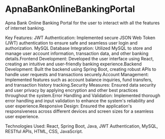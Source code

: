# ApnaBankOnlineBankingPortal
Apna Bank Online Banking Portal for the user to interact with all the features of internet banking.

Key Features: JWT Authentication: Implemented secure JSON Web Token (JWT) authentication to ensure safe and seamless user login and authorization. MySQL Database Integration: Utilized MySQL to store and manage user account information, transaction data, and other banking details.Frontend Development: Developed the user interface using React, creating an intuitive and user-friendly banking experience.Backend Development: Built the backend using Spring Boot, creating robust APIs to handle user requests and transactions securely.Account Management: Implemented features such as account balance inquiries, fund transfers, and transaction history tracking.Security Measures: Ensured data security and user privacy by applying encryption and other best practices throughout the system.Error Handling and Validation: Implemented thorough error handling and input validation to enhance the system's reliability and user experience.Responsive Design: Ensured the application's responsiveness across different devices and screen sizes for a seamless user experience.

Technologies Used: React, Spring Boot, Java, JWT Authentication, MySQL, RESTful APIs, HTML, CSS, JavaScript.
